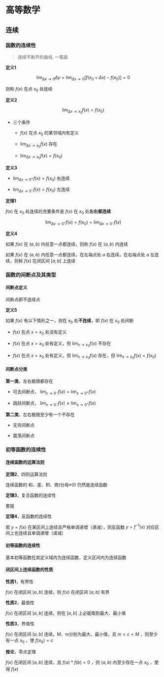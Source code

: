 # 高等数学

## 连续

### 函数的连续性

> 连续不断开的曲线, 一笔画

**定义1**

$$
\lim_{\Delta x\rightarrow 0}\Delta y=\lim_{\Delta x\rightarrow 0} [f(x_0 + \Delta x)-f(x_0)]=0
$$

则称 $f(x)$ 在点 $x_0$ 处连续

**定义2**

$$
\lim_{\Delta x\rightarrow x_0}f(x)=f(x_0)
$$

- 三个条件
  
  - $f(x)$ 在点 $x_0$ 的某邻域内有定义
  
  - $\lim_{\Delta x\rightarrow x_0}f(x)$ 存在
  
  - $\lim_{\Delta x\rightarrow x_0}f(x)=f(x_0)$

**定义3**

- $\lim_{\Delta x\rightarrow 0^+}f(x)=f(x_0)$ 右连续

- $\lim_{\Delta x\rightarrow 0^-}f(x)=f(x_0)$ 左连续

**定理1**

$f(x)$ 在 $x_0$ 处连续的充要条件是 $f(x)$ 在 $x_0$ 处**左右都连续**

$$
\lim_{\Delta x\rightarrow 0^+}f(x)=f(x_0)=\lim_{\Delta x\rightarrow 0^-}f(x)
$$

**定义4**

如果 $f(x)$ 在 $(a, b)$ 内任意一点都连续，则称 $f(x)$ 在 $(a, b)$ 内连续

如果 $f(x)$ 在 $(a, b)$ 内任意一点都连续，在左端点处 $a$ 右连续，在右端点处 $a$ 左连续，则称 $f(x)$ 在闭区间 $[a, b]$ 上连续

### 函数的间断点及其类型

#### 间断点定义

间断点即不连续点

**定义5**

如果 $f(x)$ 有以下情形之一，则在 $x_0$ 处**不连续**，即 $f(x)$ 在 $x_0$ 处间断

- $f(x)$ 在点 $x=x_0$ 处没有定义

- $f(x)$ 在点 $x=x_0$ 处有定义，但 $\lim_{x\rightarrow x_0}f(x)$ 不存在

- $f(x)$ 在点 $x=x_0$ 处有定义，但 $\lim_{x\rightarrow x_0}f(x)$ 存在，但 $\lim_{x\rightarrow x_0}f(x)=f(x_0)$

#### 间断点分类

**第一类**，左右极限都存在

- 可去间断点， $\lim_{x\rightarrow 0^-}f(x)=\lim_{x\rightarrow 0^+}f(x)$

- 跳跃间断点， $\lim_{x\rightarrow 0^-}f(x)\not=\lim_{x\rightarrow 0^+}f(x)$

**第二类**，左右极限至少有一个不存在

- 无穷间断点

- 震荡间断点

### 初等函数的连续性

#### 连续函数的运算法则

**定理2**，四则运算法则

连续函数的 和、差、积、商(分母$\not=$0) 仍然是连续函数

**定理3**，复合函数的连续性

套娃

**定理4**，反函数的连续性

若 $y=f(x)$ 在某区间上连续且严格单调递增（递减），则反函数 $y=f^{-1}(x)$ 对应区间上也连续且单调递增（递减）

#### 初等函数的连续性

基本初等函数在其定义域内为连续函数，定义区间内为连续函数

#### 闭区间上连续函数的性质

**性质1**，有界性

$f(x)$ 在闭区间 $[a, b]$ 连续，则 $f(x)$ 在闭区间 $[a, b]$ 有界

**性质2**，最值性

$f(x)$ 在闭区间 $[a, b]$ 连续，则在 $[a, b]$ 上必能取到最大、最小值

**性质3**，界值性

$f(x)$ 在闭区间 $[a, b]$ 连续，M、m分别为最大、最小值，且 $m<c<M$ ，则至少有一点 $x_0$ ，使 $f(x_0)=c$

**推论**，零点定理

$f(x)$ 在闭区间 $[a, b]$ 连续，且 $f(a) * f(b) < 0$ ，则 $(a, b)$ 内至少存在一点 $x_0$ ，使得 $f(x)$
